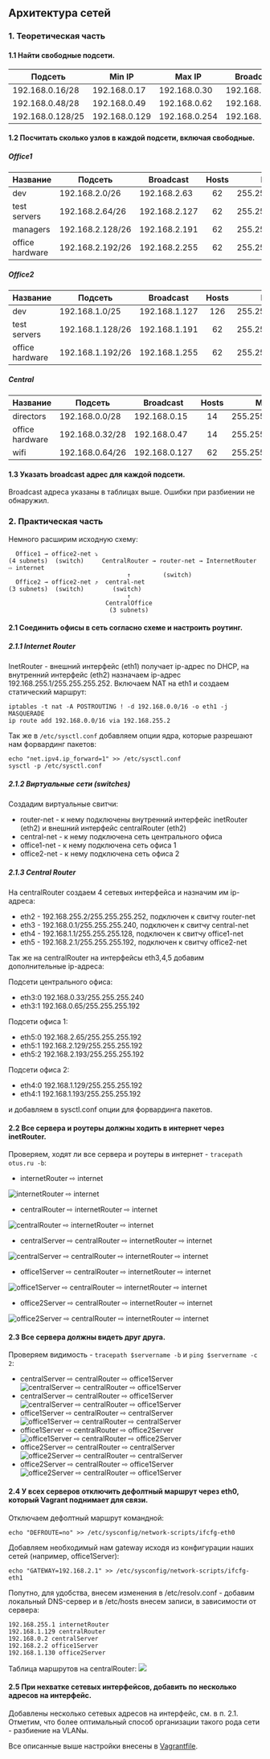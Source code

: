 ## Архитектура сетей

### 1. Теоретическая часть

#### 1.1 Найти свободные подсети.

|Подсеть|Min IP|Max IP|Broadcast|Hosts|Mask|
|---|---|---|---|:---:|---|
|192.168.0.16/28|192.168.0.17|192.168.0.30|192.168.0.31|14|255.255.255.240|
|192.168.0.48/28|192.168.0.49|192.168.0.62|192.168.0.63|14|255.255.255.240|
|192.168.0.128/25|192.168.0.129|192.168.0.254|192.168.0.254|126|255.255.255.128|

#### 1.2 Посчитать сколько узлов в каждой подсети, включая свободные.

##### Office1

|Название|Подсеть|Broadcast|Hosts|Mask|
|---|---|---|:---:|---|
|dev|192.168.2.0/26|192.168.2.63|62|255.255.255.192|
|test servers|192.168.2.64/26|192.168.2.127|62|255.255.255.192|
|managers|192.168.2.128/26|192.168.2.191|62|255.255.255.192|
|office hardware|192.168.2.192/26|192.168.2.255|62|255.255.255.192|

##### Office2

|Название|Подсеть|Broadcast|Hosts|Mask|
|---|---|---|:---:|---|
|dev|192.168.1.0/25|192.168.1.127|126|255.255.255.128|
|test servers|192.168.1.128/26|192.168.1.191|62|255.255.255.192|
|office hardware|192.168.1.192/26|192.168.1.255|62|255.255.255.192|


##### Central

|Название|Подсеть|Broadcast|Hosts|Mask|
|---|---|---|:---:|---|
|directors|192.168.0.0/28|192.168.0.15|14|255.255.255.240|
|office hardware|192.168.0.32/28|192.168.0.47|14|255.255.255.240|
|wifi|192.168.0.64/26|192.168.0.127|62|255.255.255.192|


#### 1.3 Указать broadcast адрес для каждой подсети.

Broadcast адреса указаны в таблицах выше. Ошибки при разбиении не обнаружил.

### 2. Практическая часть

Немного расширим исходную схему:

```sequence
  Office1 → office2-net ⤵
(4 subnets)  (switch)     CentralRouter → router-net → InternetRouter ⇨ internet
                                 ↑         (switch)
  Office2 → office2-net ⤴  central-net  
(3 subnets)  (switch)        (switch)    
                                 ↑
                           CentralOffice
                            (3 subnets)
```


#### 2.1 Соединить офисы в сеть согласно схеме и настроить роутинг.

##### 2.1.1 Internet Router

InetRouter - внешний интерфейс (eth1) получает ip-адрес по DHCP, на внутренний интерфейс (eth2) назначаем ip-адрес 192.168.255.1/255.255.255.252. Включаем NAT на eth1 и создаем статический маршрут: 

```
iptables -t nat -A POSTROUTING ! -d 192.168.0.0/16 -o eth1 -j MASQUERADE
ip route add 192.168.0.0/16 via 192.168.255.2
```

Так же в `/etc/sysctl.conf` добавляем опции ядра, которые разрешают нам форвардинг пакетов:

```
echo "net.ipv4.ip_forward=1" >> /etc/sysctl.conf
sysctl -p /etc/sysctl.conf
```

##### 2.1.2 Виртуальные сети (switches)

Создадим виртуальные свитчи:

- router-net - к нему подключены внутренний интерфейс inetRouter (eth2) и внешний интерфейс centralRouter (eth2)
- central-net - к нему подключена сеть центрального офиса
- office1-net - к нему подключена сеть офиса 1
- office2-net - к нему подключена сеть офиса 2

##### 2.1.3 Сentral Router

На centralRouter создаем 4 сетевых интерфейса и назначим им ip-адреса:

- eth2 - 192.168.255.2/255.255.255.252, подключен к свитчу router-net
- eth3 - 192.168.0.1/255.255.255.240, подключен к свитчу central-net
- eth4 - 192.168.1.1/255.255.255.128, подключен к свитчу office1-net
- eth5 - 192.168.2.1/255.255.255.192, подключен к свитчу office2-net

Так же на centralRouter на интерфейсы eth3,4,5 добавим дополнительные ip-адреса:

Подсети центрального офиса:
- eth3:0 192.168.0.33/255.255.255.240
- eth3:1 192.168.0.65/255.255.255.192

Подсети офиса 1:
- eth5:0 192.168.2.65/255.255.255.192
- eth5:1 192.168.2.129/255.255.255.192
- eth5:2 192.168.2.193/255.255.255.192

Подсети офиса 2:
- eth4:0 192.168.1.129/255.255.255.192
- eth4:1 192.168.1.193/255.255.255.192

и добавляем в sysctl.conf опции для форвардинга пакетов.

#### 2.2 Все сервера и роутеры должны ходить в интернет через inetRouter.

Проверяем, ходят ли все сервера и роутеры в интернет - `tracepath otus.ru -b`:

- internetRouter ⇨ internet

![internetRouter ⇨ internet](pic/pic01.png)

- centralRouter ⇨ internetRouter ⇨ internet

![centralRouter ⇨ internetRouter ⇨ internet](pic/pic02.png)

- centralServer ⇨ centralRouter ⇨ internetRouter ⇨ internet

![centralServer ⇨ centralRouter ⇨ internetRouter ⇨ internet](pic/pic03.png)

- office1Server ⇨ centralRouter ⇨ internetRouter ⇨ internet

![office1Server ⇨ centralRouter ⇨ internetRouter ⇨ internet](pic/pic04.png)

- office2Server ⇨ centralRouter ⇨ internetRouter ⇨ internet

![office2Server ⇨ centralRouter ⇨ internetRouter ⇨ internet](pic/pic05.png)

#### 2.3 Все сервера должны видеть друг друга.

Проверяем видимость - `tracepath $servername -b` и `ping $servername -c 2`:

- centralServer ⇨ centralRouter ⇨ office1Server
![centralServer ⇨ centralRouter ⇨ office1Server](pic/pic07.png)
- centralServer ⇨ centralRouter ⇨ office1Server
![centralServer ⇨ centralRouter ⇨ office1Server](pic/pic06.png)
- office1Server ⇨ centralRouter ⇨ centralServer
![office1Server ⇨ centralRouter ⇨ centralServer](pic/pic08.png)
- office1Server ⇨ centralRouter ⇨ office2Server
![office1Server ⇨ centralRouter ⇨ office2Server](pic/pic09.png)
- office2Server ⇨ centralRouter ⇨ centralServer
![office2Server ⇨ centralRouter ⇨ centralServer](pic/pic11.png)
- office2Server ⇨ centralRouter ⇨ office1Server
![office2Server ⇨ centralRouter ⇨ office1Server](pic/pic10.png)

#### 2.4 У всех серверов отключить дефолтный маршрут через eth0, который Vagrant поднимает для связи.

Отключаем дефолтный маршрут командной:

```
echo "DEFROUTE=no" >> /etc/sysconfig/network-scripts/ifcfg-eth0 
```

Добавляем необходимый нам gateway исходя из конфигурации наших сетей (например, office1Server):

```
echo "GATEWAY=192.168.2.1" >> /etc/sysconfig/network-scripts/ifcfg-eth1
```

Попутно, для удобства, внесем изменения в /etc/resolv.conf - добавим локальный DNS-сервер и в /etc/hosts внесем записи, в зависимости от сервера:

```
192.168.255.1 internetRouter
192.168.1.129 centralRouter
192.168.0.2 centralServer
192.168.2.2 office1Server
192.168.1.130 office2Server
```
Таблица маршрутов на centralRouter:
![](pic/pic12.png)

#### 2.5 При нехватке сетевых интерфейсов, добавить по несколько адресов на интерфейс.

Добавлены несколько сетевых адресов на интерфейс, см. в п. 2.1. Отметим, что более оптимальный способ организации такого рода сети - разбиение на VLANы. 

Все описанные выше настройки внесены в [Vagrantfile](Vagrantfile).